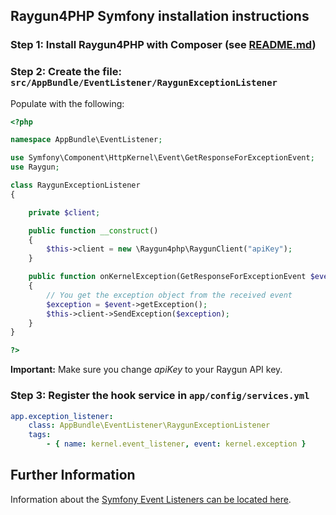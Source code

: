 ## Raygun4PHP Symfony installation instructions

### Step 1: Install Raygun4PHP with Composer (see [README.md](README.md))

### Step 2: Create the file: `src/AppBundle/EventListener/RaygunExceptionListener`

Populate with the following:

```php
<?php

namespace AppBundle\EventListener;

use Symfony\Component\HttpKernel\Event\GetResponseForExceptionEvent;
use Raygun;

class RaygunExceptionListener
{

    private $client;

    public function __construct()
    {
        $this->client = new \Raygun4php\RaygunClient("apiKey");
    }

    public function onKernelException(GetResponseForExceptionEvent $event)
    {
        // You get the exception object from the received event
        $exception = $event->getException();
        $this->client->SendException($exception);
    }
}

?>
```

**Important:** Make sure you change *apiKey* to your Raygun API key.

### Step 3: Register the hook service in `app/config/services.yml`

```yaml
app.exception_listener:
    class: AppBundle\EventListener\RaygunExceptionListener
    tags:
        - { name: kernel.event_listener, event: kernel.exception }
```

## Further Information

Information about the [Symfony Event Listeners can be located here](http://symfony.com/doc/current/cookbook/event_dispatcher/event_listener.html).
